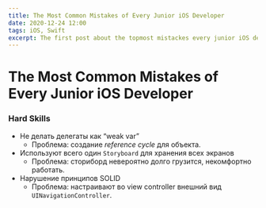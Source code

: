 ```yaml
---
title: The Most Common Mistakes of Every Junior iOS Developer
date: 2020-12-24 12:00
tags: iOS, Swift
excerpt: The first post about the topmost mistackes every junior iOS dev basically done through the career.
---
```

# The Most Common Mistakes of Every Junior iOS Developer

### Hard Skills
- Не делать делегаты как “weak var”
    - Проблема: создание *reference cycle* для объекта.
- Используют всего один `Storyboard` для хранения всех экранов
    - Проблема: сториборд невероятно долго грузится, некомфортно работать.
- Нарушение принципов SOLID
    - Проблема: настраивают во view controller внешний вид `UINavigationController`.
